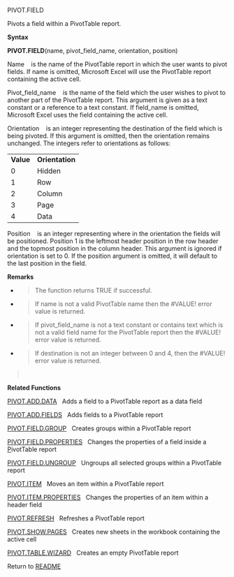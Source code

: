 PIVOT.FIELD

Pivots a field within a PivotTable report.

**Syntax**

**PIVOT.FIELD**(name, pivot\_field\_name, orientation, position)

Name    is the name of the PivotTable report in which the user wants to
pivot fields. If name is omitted, Microsoft Excel will use the
PivotTable report containing the active cell.

Pivot\_field\_name    is the name of the field which the user wishes to
pivot to another part of the PivotTable report. This argument is given
as a text constant or a reference to a text constant. If field\_name is
omitted, Microsoft Excel uses the field containing the active cell.

Orientation    is an integer representing the destination of the field
which is being pivoted. If this argument is omitted, then the
orientation remains unchanged. The integers refer to orientations as
follows:

|           |                 |
| --------- | --------------- |
| **Value** | **Orientation** |
| 0         | Hidden          |
| 1         | Row             |
| 2         | Column          |
| 3         | Page            |
| 4         | Data            |

Position    is an integer representing where in the orientation the
fields will be positioned. Position 1 is the leftmost header position in
the row header and the topmost position in the column header. This
argument is ignored if orientation is set to 0. If the position argument
is omitted, it will default to the last position in the field.

**Remarks**

  - > The function returns TRUE if successful.

  - > If name is not a valid PivotTable name then the \#VALUE\! error
    > value is returned.

  - > If pivot\_field\_name is not a text constant or contains text
    > which is not a valid field name for the PivotTable report then the
    > \#VALUE\! error value is returned.

  - > If destination is not an integer between 0 and 4, then the
    > \#VALUE\! error value is returned.

>  

**Related Functions**

[PIVOT.ADD.DATA](PIVOT.ADD.DATA.md)   Adds a field to a PivotTable report as a data field

[PIVOT.ADD.FIELDS](PIVOT.ADD.FIELDS.md)   Adds fields to a PivotTable report

[PIVOT.FIELD.GROUP](PIVOT.FIELD.GROUP.md)   Creates groups within a PivotTable report

[PIVOT.FIELD.PROPERTIES](PIVOT.FIELD.PROPERTIES.md)   Changes the properties of a field inside a
[P](P.md)ivotTable report

[PIVOT.FIELD.UNGROUP](PIVOT.FIELD.UNGROUP.md)   Ungroups all selected groups within a PivotTable
report

[PIVOT.ITEM](PIVOT.ITEM.md)   Moves an item within a PivotTable report

[PIVOT.ITEM.PROPERTIES](PIVOT.ITEM.PROPERTIES.md)   Changes the properties of an item within a
header field

[PIVOT.REFRESH](PIVOT.REFRESH.md)   Refreshes a PivotTable report

[PIVOT.SHOW.PAGES](PIVOT.SHOW.PAGES.md)   Creates new sheets in the workbook containing the
active cell

[PIVOT.TABLE.WIZARD](PIVOT.TABLE.WIZARD.md)   Creates an empty PivotTable report



Return to [README](README.md)

